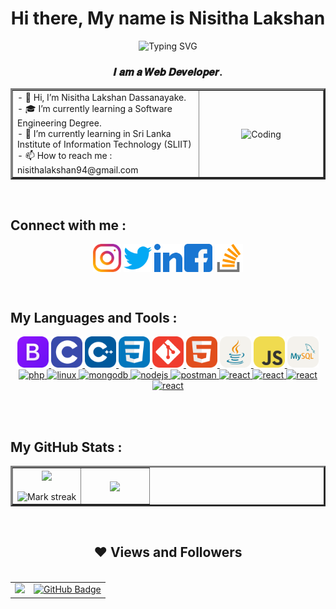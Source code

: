 
<h1 align="center" font="Times New Roman">Hi there, My name is Nisitha Lakshan</h1>

<div align="center">
  
![Typing SVG](https://readme-typing-svg.herokuapp.com?font=ROBOT&size=25&color=39FF14&center=true&vCenter=true&width=490&lines=%3E+....Welcome+to+my+GitHub+Profile....)
</div>

<h3 align="center">𝑰 𝒂𝒎 𝒂 𝑾𝒆𝒃 𝑫𝒆𝒗𝒆𝒍𝒐𝒑𝒆𝒓.</h3>

<table align="center" border="3">
<tr border="none">
<td width="60%" align="left">
- 👋 Hi, I’m Nisitha Lakshan Dassanayake. <br/>
- 🎓 I’m currently learning a Software Engineering Degree. <br/>
- 🌱 I’m currently learning in Sri Lanka Institute of Information Technology (SLIIT)<br/>
- 📫 How to reach me : nisithalakshan94@gmail.com <br/>
</td>
<td width="40%" align="center">
  <img align="center" alt="Coding" width="450" src="https://repository-images.githubusercontent.com/588181932/e36ec678-7984-4cdd-8e4c-a3932772ff8e">
  </td>
</tr>
</table><br/>

<!--
<p align="left">
  <code> <img height="50" src="https://www.vectorlogo.zone/logos/java/java-ar21.svg"> </code> 
  <code> <img height="50" src="https://www.vectorlogo.zone/logos/jupyter/jupyter-ar21.svg"> </code>
  <code> <img height="50" src="https://www.vectorlogo.zone/logos/pocoo_flask/pocoo_flask-ar21.svg"></code>
  <code> <img height="50" src="https://www.vectorlogo.zone/logos/reactjs/reactjs-ar21.svg"> </code>
  <code> <img height="50" src="https://www.vectorlogo.zone/logos/nodejs/nodejs-ar21.svg"> </code>
  <code> <img height="50" src="https://www.vectorlogo.zone/logos/mysql/mysql-ar21.svg"> </code>
  <code> <img height="50" src="https://www.vectorlogo.zone/logos/firebase/firebase-ar21.svg"> </code>
  <code> <img height="50" src="https://www.vectorlogo.zone/logos/google_cloud/google_cloud-ar21.svg"> </code> 
 <code> <img height="50" src="https://www.vectorlogo.zone/logos/microsoft_azure/microsoft_azure-ar21.svg"> </code> 
  <code> <img height="50" src="https://www.vectorlogo.zone/logos/linux/linux-ar21.svg"> </code> 
  </p>
 </div> 
 -->

## Connect with me : 
<p align="center">
  <a href="https://instagram.com/niz_ith" target="blank">
    <img align="center" src="https://raw.githubusercontent.com/teamedwardforever/Readme-Generator/71f25dd8b98329b168142a6b782a107b75eab178/svg/Social/instagram.svg" alt="niz_ith" height="45" width="45" /></a>
  <a href="https://twitter.com/LakshanNisitha" target="blank">
    <img align="center" src="https://raw.githubusercontent.com/teamedwardforever/Readme-Generator/71f25dd8b98329b168142a6b782a107b75eab178/svg/Social/twitter.svg" alt="LakshanNisitha" height="45" width="45"/></a>
  <a href="https://linkedin.com/in/Nisitha Dassanayake" target="blank">
    <img align="center"src="https://raw.githubusercontent.com/teamedwardforever/Readme-Generator/71f25dd8b98329b168142a6b782a107b75eab178/svg/Social/linked-in-alt.svg"alt="Nisitha Dassanayake"height="45"
      width="45"/></a>
  <a href="https://fb.com/Nizith_LK" target="blank">
    <img align="center" src="https://raw.githubusercontent.com/teamedwardforever/Readme-Generator/71f25dd8b98329b168142a6b782a107b75eab178/svg/Social/facebook.svg" alt="Nizith_LK" height="45" width="45" /></a>
  <a href="https://stackoverflow.com/users/Nisitha Lakshan" target="blank"><img align="center" src="https://raw.githubusercontent.com/teamedwardforever/Readme-Generator/71f25dd8b98329b168142a6b782a107b75eab178/svg/Social/stack-overflow.svg" alt="Nisitha Lakshan" height="45" width="45" /></a></p>
</p><br/>

## My Languages and Tools :
<p align="center"> 
<a href="https://getbootstrap.com" target="_blank" rel="noreferrer"> <img src="https://github.com/tandpfun/skill-icons/blob/main/icons/Bootstrap.svg" alt="bootstrap" width="50" height="50"/> </a> 
<a href="https://www.cprogramming.com/" target="_blank" rel="noreferrer"> <img src="https://github.com/tandpfun/skill-icons/blob/main/icons/C.svg" alt="c" width="50" height="50"/> </a> 
<a href="https://www.w3schools.com/cpp/" target="_blank" rel="noreferrer"> <img src="https://github.com/tandpfun/skill-icons/blob/main/icons/CPP.svg" alt="cplusplus" width="50" height="50"/> </a>
<a href="https://www.w3schools.com/css/" target="_blank" rel="noreferrer"> <img src="https://github.com/tandpfun/skill-icons/blob/main/icons/CSS.svg" alt="css3" width="50" height="50"/> </a> 
<a href="https://git-scm.com/" target="_blank" rel="noreferrer"> <img src="https://github.com/tandpfun/skill-icons/blob/main/icons/Git.svg" alt="git" width="50" height="50"/> </a> 
<a href="https://www.w3.org/html/" target="_blank" rel="noreferrer"> <img src="https://github.com/tandpfun/skill-icons/blob/main/icons/HTML.svg" alt="html5" width="50" height="50"/> </a> 
<a href="https://www.java.com" target="_blank" rel="noreferrer"> <img src="https://github.com/tandpfun/skill-icons/blob/main/icons/Java-Light.svg" alt="java" width="50" height="50"/> </a>
<a href="https://developer.mozilla.org/en-US/docs/Web/JavaScript" target="_blank" rel="noreferrer"> <img src="https://github.com/tandpfun/skill-icons/blob/main/icons/JavaScript.svg" alt="javascript" width="50" height="50"/> </a> 
<a href="https://www.mysql.com/" target="_blank" rel="noreferrer"> <img src="https://github.com/tandpfun/skill-icons/blob/main/icons/MySQL-Light.svg" alt="mysql" width="50" height="50"/> </a> 
<a href="https://www.php.net" target="_blank" rel="noreferrer"> <img src="https://github.com/Scar1109/skill-icons/blob/Scar1109/icons/PHP-Light.svg" alt="php" width="50" height="50"/> </a>
<a href="https://www.linux.org/" target="_blank" rel="noreferrer"> <img src="https://github.com/Scar1109/skill-icons/blob/main/icons/Linux-Light.svg" alt="linux" width="50" height="50"/> </a> 
<a href="https://www.mongodb.com/" target="_blank" rel="noreferrer"> <img src="https://github.com/Scar1109/skill-icons/blob/main/icons/MongoDB.svg" alt="mongodb" width="50" height="50"/> </a> 
<a href="https://nodejs.org" target="_blank" rel="noreferrer"> <img src="https://github.com/Scar1109/skill-icons/blob/main/icons/NodeJS-Light.svg" alt="nodejs" width="50" height="50"/> </a> 
<a href="https://postman.com" target="_blank" rel="noreferrer"> <img src="https://github.com/Scar1109/skill-icons/blob/main/icons/Postman.svg" alt="postman" width="50" height="50"/> </a> 
<a href="https://reactjs.org/" target="_blank" rel="noreferrer"> <img src="https://github.com/Scar1109/skill-icons/blob/main/icons/React-Light.svg" alt="react" width="50" height="50"/> </a>
<a href="https://tailwindcss.com/" target="_blank" rel="noreferrer"> <img src="https://github.com/Scar1109/skill-icons/blob/main/icons/TailwindCSS-Light.svg" alt="react" width="50" height="50"/> </a>
<a href="https://www.figma.com/" target="_blank" rel="noreferrer"> <img src="https://github.com/Scar1109/skill-icons/blob/main/icons/Figma-Light.svg" alt="react" width="50" height="50"/> </a>
<a href="https://expressjs.com/" target="_blank" rel="noreferrer"> <img src="https://github.com/Scar1109/skill-icons/blob/main/icons/ExpressJS-Light.svg" alt="react" width="50" height="50"/> </a>
</p>
</p><br/>

<!--## My GitHub Streak :
<table align="center"  border="3">
<tr border="none">
<td width="50%" align="center">
  <p><img align="center" height="180em" src="https://github-readme-streak-stats.herokuapp.com/?user=N-isith&theme=python-dark" alt="N-isith" /></p>
    </td>
</tr>
</table>-->
</br>

## My GitHub Stats :
<table align="center" border="3">
<tr>
<td width="50%" align="center">
  
  <img  align="center"  src="https://github-readme-stats.vercel.app/api?username=N-isith&theme=blue-green&show_icons=true&count_private=true" />
  <br></br>
  <img  title="🔥 Get streak stats for your profile at git.io/streak-stats" alt="Mark streak" src="https://github-readme-streak-stats.herokuapp.com/?user=N-isith&theme=merko&hide_border=false" /> 
</td>
<td width="50%" align="center">

  <img  align="center"  src="https://github-readme-stats.anuraghazra1.vercel.app/api/top-langs/?username=N-isith&theme=merko&hide_border=false&no-bg=true&no-frame=true&langs_count=10"/>
  
  </td>
</tr>
<table/>

<br/>

## <p align="center">❤ Views and Followers</P>
<table align="center">
  <tr>
    <td>
      <a href="https://github.com/Meghna-DAS/github-profile-views-counter"> <img src="https://komarev.com/ghpvc/?username=n-isith"> </a>
    </td>
    <td>
      <a href="https://github.com/n-isith?tab=followers"><img src="https://img.shields.io/github/followers/n-isith?label=Followers&style=social" alt="GitHub Badge"></a>
    </td>
  </tr>
</table>

<!--
<table align="center" border="3">
<tr>
<td width="50%" align="center">
  <p>
    <img src="https://user-images.githubusercontent.com/73097560/115834477-dbab4500-a447-11eb-908a-139a6edaec5c.gif">
    <h3 align="center" font-weight="bold">Statistics</h3
<div align="center">
<a href="https://github.com/N-isith">
<img align="center" src="http://github-profile-summary-cards.vercel.app/api/cards/stats?username=N-isith&theme=blue_green" height="180em" />
<img align="center" src="http://github-profile-summary-cards.vercel.app/api/cards/most-commit-language?username=N-isith&theme=highcontrast" height="180em" />
<img align="center" src="http://github-profile-summary-cards.vercel.app/api/cards/repos-per-language?username=N-isith&theme=highcontrast" height="180em" /><br/><br/>
<!--<img align="center" src="http://github-profile-summary-cards.vercel.app/api/cards/productive-time?username=N-isith&theme=merko" height="180em" />
<img align="center" src="http://github-profile-summary-cards.vercel.app/api/cards/profile-details?username=N-isith&theme=merko" height="180em" />
</div>
  </p>
<table/>-->
